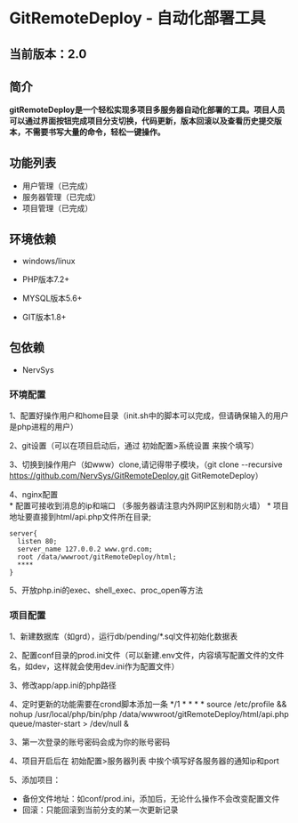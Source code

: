 # GitRemoteDeploy - 自动化部署工具

## 当前版本：2.0

## 简介

**gitRemoteDeploy是一个轻松实现多项目多服务器自动化部署的工具。项目人员可以通过界面按钮完成项目分支切换，代码更新，版本回滚以及查看历史提交版本，不需要书写大量的命令，轻松一键操作。**

## 功能列表
* 用户管理（已完成）
* 服务器管理（已完成）
* 项目管理（已完成）

## 环境依赖
* windows/linux

* PHP版本7.2+

* MYSQL版本5.6+

* GIT版本1.8+

## 包依赖

* NervSys

### 环境配置
1、配置好操作用户和home目录（init.sh中的脚本可以完成，但请确保输入的用户是php进程的用户）

2、git设置（可以在项目启动后，通过 初始配置>系统设置 来挨个填写）

3、切换到操作用户（如www）clone,请记得带子模块，（git clone --recursive https://github.com/NervSys/GitRemoteDeploy.git GitRemoteDeploy）

4、nginx配置  
    * 配置可接收到消息的ip和端口 （多服务器请注意内外网IP区别和防火墙）
    * 项目地址要直接到html/api.php文件所在目录;
```text
server{
  listen 80;
  server_name 127.0.0.2 www.grd.com;
  root /data/wwwroot/gitRemoteDeploy/html;  
  ****
}
```

5、开放php.ini的exec、shell_exec、proc_open等方法

### 项目配置
1、新建数据库（如grd），运行db/pending/*.sql文件初始化数据表

2、配置conf目录的prod.ini文件（可以新建.env文件，内容填写配置文件的文件名，如dev，这样就会使用dev.ini作为配置文件）

3、修改app/app.ini的php路径

4、定时更新的功能需要在crond脚本添加一条  */1 * * * * source /etc/profile && nohup /usr/local/php/bin/php /data/wwwroot/gitRemoteDeploy/html/api.php queue/master-start > /dev/null &

3、第一次登录的账号密码会成为你的账号密码

4、项目开启后在  初始配置>服务器列表  中挨个填写好各服务器的通知ip和port  

5、添加项目：
   * 备份文件地址：如conf/prod.ini，添加后，无论什么操作不会改变配置文件
   * 回滚：只能回滚到当前分支的某一次更新记录
